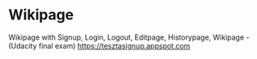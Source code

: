 # Wikipage
Wikipage with Signup, Login, Logout, Editpage, Historypage, Wikipage - (Udacity final exam)
https://tesztasignup.appspot.com
